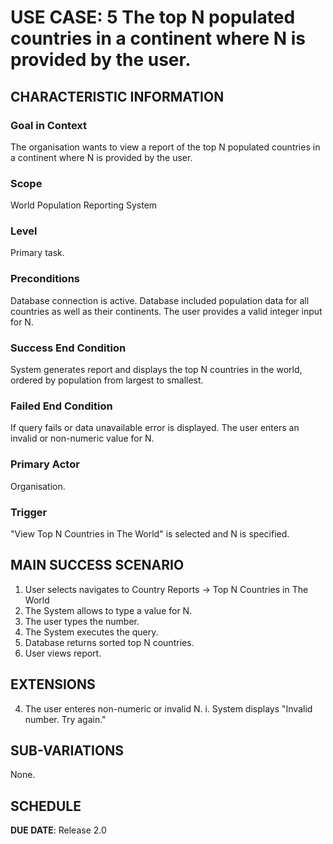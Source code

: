# USE CASE: 5 The top N populated countries in a continent where N is provided by the user.

## CHARACTERISTIC INFORMATION

### Goal in Context

The organisation wants to view a report of the top N populated countries in a continent where N is provided by the user.

### Scope

World Population Reporting System

### Level

Primary task.

### Preconditions

Database connection is active.
Database included population data for all countries as well as their continents.
The user provides a valid integer input for N.

### Success End Condition

System generates report and displays the top N countries in the world, ordered by population from largest to smallest.

### Failed End Condition

If query fails or data unavailable error is displayed.
The user enters an invalid or non-numeric value for N.

### Primary Actor

Organisation.

### Trigger

"View Top N Countries in The World" is selected and N is specified.

## MAIN SUCCESS SCENARIO

1. User selects navigates to Country Reports -> Top N Countries in The World
2. The System allows to type a value for N.
3. The user types the number.
4. The System executes the query.
5. Database returns sorted top N countries.
6. User views report.

## EXTENSIONS

4. The user enteres non-numeric or invalid N.
   i. System displays "Invalid number. Try again."

## SUB-VARIATIONS

None.

## SCHEDULE

**DUE DATE**: Release 2.0
